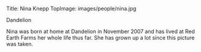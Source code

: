 Title: Nina Knepp
TopImage: images/people/nina.jpg

Dandelion

Nina was born at home at Dandelion in November 2007 and has lived at Red Earth Farms her whole life thus far. She has grown up a lot since this picture was taken.
